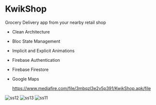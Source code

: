# KwikShop

Grocery Delivery app from your nearby retail shop
- Clean Architecture
- Bloc State Management
- Implicit and Explicit Animations
- Firebase Authentication
- Firebase Firestore
- Google Maps

  https://www.mediafire.com/file/3mbqzl3e2v5p391/KwikShop.apk/file
  
![ss12](https://github.com/YagnikBarasiya23/KwikShop/assets/119105452/dbabf895-8e59-4ced-b3ef-5ff2948ec7bd)
![ss13](https://github.com/YagnikBarasiya23/KwikShop/assets/119105452/60215e3e-a20b-45f2-ad6e-fcfe70c4c03f)
![ss11](https://github.com/YagnikBarasiya23/KwikShop/assets/119105452/ed2dddaa-48e7-475d-b5b2-90d2d3d9140d)






